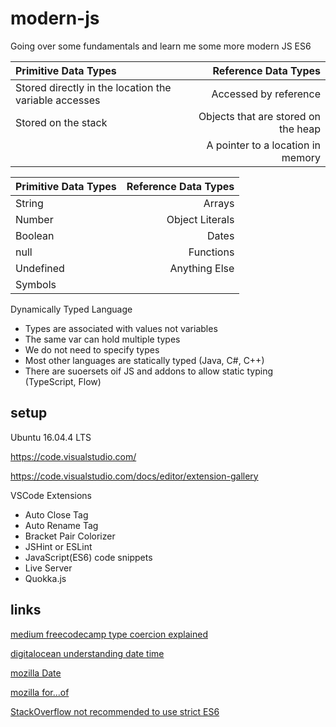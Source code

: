 # modern-js

Going over some fundamentals and learn me some more modern JS ES6

| Primitive Data Types | Reference Data Types |
| :------------------- | -------------------: |
| Stored directly in the location the variable accesses | Accessed by reference |
| Stored on the stack | Objects that are stored on the heap |
|                   | A pointer to a location in memory |

| Primitive Data Types | Reference Data Types |
| :------------------- | -------------------: |
| String     | Arrays    |
| Number |   Object Literals |
|Boolean | Dates |
| null | Functions |
| Undefined | Anything Else |
| Symbols |

Dynamically Typed Language

- Types are associated with values not variables
- The same var can hold multiple types
- We do not need to specify types
- Most other languages are statically typed (Java, C#, C++)
- There are suoersets oif JS and addons to allow static typing (TypeScript, Flow)

## setup

Ubuntu 16.04.4 LTS

https://code.visualstudio.com/

https://code.visualstudio.com/docs/editor/extension-gallery

VSCode Extensions

- Auto Close Tag
- Auto Rename Tag
- Bracket Pair Colorizer
- JSHint or ESLint
- JavaScript(ES6) code snippets
- Live Server
- Quokka.js

## links

[medium freecodecamp type coercion explained](https://medium.freecodecamp.org/js-type-coercion-explained-27ba3d9a2839)

[digitalocean understanding date time](https://www.digitalocean.com/community/tutorials/understanding-date-and-time-in-javascript)

[mozilla Date](https://developer.mozilla.org/en-US/docs/Web/JavaScript/Reference/Global_Objects/Date)

[mozilla for...of](https://hacks.mozilla.org/2015/04/es6-in-depth-iterators-and-the-for-of-loop/)

[StackOverflow not recommended to use strict ES6](https://stackoverflow.com/questions/31685262/not-recommended-to-use-use-strict-in-es6)
